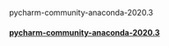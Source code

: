 pycharm-community-anaconda-2020.3

<h4><a href="https://download.jetbrains.8686c.com/python/pycharm-community-anaconda-2020.3.exe?_ga=2.237433088.1018751846.1614170737-276570774.1614170737">pycharm-community-anaconda-2020.3</a></h4>

